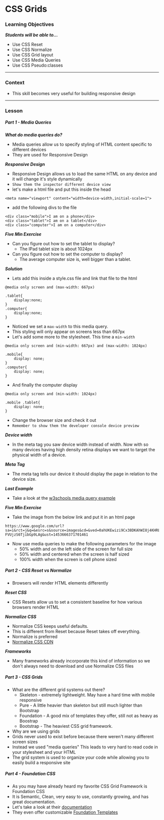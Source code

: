 # CSS Grids

### Learning Objectives
***Students will be able to...***

* Use CSS Reset
* Use CSS Normalize
* Use CSS Grid layout
* Use CSS Media Queries
* Use CSS Pseudo:classes

---
### Context

* This skill becomes very useful for building responsive design

---
### Lesson

##### Part 1 - Media Queries

***What do media queries do?***

* Media queries allow us to specify styling of HTML content specific to different devices
* They are used for Responsive Design

***Responsive Design***

* Responsive Design allows us to load the same HTML on any device and it will change it's style dynamically
* `Show them the inspector different device view`
* let's make a html file and put this inside the head

```
<meta name="viewport" content="width=device-width,initial-scale=1">
```
* add the following divs to the file

```
<div class="mobile">I am on a phone</div>
<div class="tablet">I am on a tablet</div>
<div class="computer">I am on a computer</div>
```

***Five Min Exercise***

* Can you figure out how to set the tablet to display? 
	* The IPad tablet size is about 1024px
* Can you figure out how to set the computer to display? 
	* The average computer size is, well bigger than a tablet.

***Solution***

* Lets add this inside a style.css file and link that file to the html

```
@media only screen and (max-width: 667px)

.tablet{
	display:none;
}
.computer{
	display:none;
}
```
* Noticed we set a `max-width` to this media query. 
* This styling will only appear on screens less than 667px
* Let's add some more to the stylesheet. This time a `min-width`

```
@media only screen and (min-width: 667px) and (max-width: 1024px)

.mobile{
	display: none;
}
.computer{
	display: none;
}
```
* And finally the computer display

```
@media only screen and (min-width: 1024px)

.mobile .tablet{
	display: none;
}
```

* Change the browser size and check it out
* `Remember to show them the developer console device preview`

***Device width***

* In the meta tag you saw device width instead of width. Now with so many devices having high density retina displays we want to target the physical width of a device.

***Meta Tag***

* The meta tag tells our device it should display the page in relation to the device size. 

***Last Example***

* Take a look at the [w3schools media query example](http://www.w3schools.com/cssref/css3_pr_mediaquery.asp)

***Five Min Exercise***

* Take the image from the below link and put it in an html page

```
https://www.google.com/url?sa=i&rct=j&q=&esrc=s&source=images&cd=&ved=0ahUKEwizi9Cx38DKAhWI8j4KHRLaDVUQjRwIBw&url=http%3A%2F%2Fmarvel.wikia.com%2Fwiki%2FWolverine_(James_%2522Logan%2522_Howlett)&psig=AFQjCNEak6qWDWtb-FVUjzS6TjibGp9LAg&ust=1453666371701461
```
* Now use media queries to make the following parameters for the image
	* 50% width and on the left side of the screen for full size
	* 50% width and centered when the screen is half sized
	* 100% width when the screen is cell phone sized

##### Part 2 - CSS Reset vs Normalize

* Browsers will render HTML elements differently

***Reset CSS***

* CSS Resets allow us to set a consistent baseline for how various browsers render HTML

***Normalize CSS***

* Normalize CSS keeps useful defaults. 
* This is different from Reset because Reset takes off everything. 
* Normalize is preferred 
* [Normalize CSS CDN](https://cdnjs.com/libraries/normalize)

***Frameworks***

* Many frameworks already incorporate this kind of information so we don't always need to download and use Normalize CSS files

##### Part 3 - CSS Grids

* What are the different grid systems out there?
	* Skeleton - extremely lightweight. May have a hard time with mobile responsive
	* Pure - A little heavier than skeleton but still much lighter than Bootstrap
	* Foundation - A good mix of templates they offer, still not as heavy as Boostrap
	* Bootstrap - The heaviest CSS grid framework. 
* Why are we using grids
* Grids never used to exist before because there weren't many different screen sizes
* Instead we used "media queries" This leads to very hard to read code in your stylesheet and your HTML 
* The grid system is used to organize your code while allowing you to easily build a responsive site

##### Part 4 - Foundation CSS

* As you may have already heard my favorite CSS Grid Framework is Foundation CSS
* It is Semantic, Clean, very easy to use, constantly growing, and has great documentation. 
* Let's take a look at their [documentation](http://foundation.zurb.com/sites/docs/v/5.5.3/css.html)
* They even offer customizable [Foundation Templates](http://foundation.zurb.com/templates.html)
